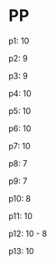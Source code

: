 # PP

p1: 10

p2: 9

p3: 9

p4: 10

p5: 10

p6: 10

p7: 10

p8: 7 

p9: 7

p10: 8

p11: 10

p12: 10 - 8

p13: 10
